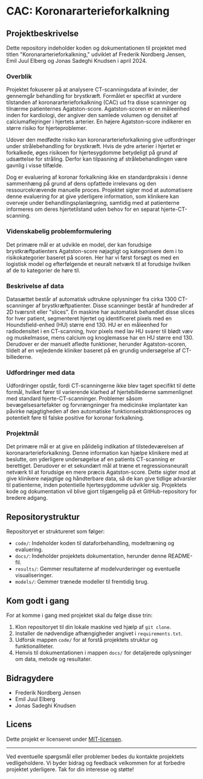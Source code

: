 # CAC: Koronararterieforkalkning

## Projektbeskrivelse

Dette repository indeholder koden og dokumentationen til projektet med titlen "Koronararterieforkalkning," udviklet af Frederik Nordberg Jensen, Emil Juul Elberg og Jonas Sadeghi Knudsen i april 2024.

### Overblik

Projektet fokuserer på at analysere CT-scanningsdata af kvinder, der gennemgår behandling for brystkræft. Formålet er specifikt at vurdere tilstanden af koronararterieforkalkning (CAC) ud fra disse scanninger og tilnærme patienternes Agatston-score. Agatston-scoren er en måleenhed inden for kardiologi, der angiver den samlede volumen og densitet af calciumaflejringer i hjertets arterier. En højere Agatston-score indikerer en større risiko for hjerteproblemer.

Udover den medfødte risiko kan koronararterieforkalkning give udfordringer under strålebehandling for brystkræft. Hvis de ydre arterier i hjertet er forkalkede, øges risikoen for hjertesygdomme betydeligt på grund af udsættelse for stråling. Derfor kan tilpasning af strålebehandlingen være gavnlig i visse tilfælde.

Dog er evaluering af koronar forkalkning ikke en standardpraksis i denne sammenhæng på grund af dens opfattede irrelevans og den ressourcekrævende manuelle proces. Projektet sigter mod at automatisere denne evaluering for at give yderligere information, som klinikere kan overveje under behandlingsplanlægning, samtidig med at patienterne informeres om deres hjertetilstand uden behov for en separat hjerte-CT-scanning.

### Videnskabelig problemformulering

Det primære mål er at udvikle en model, der kan forudsige brystkræftpatienters Agatston-score nøjagtigt og kategorisere dem i to risikokategorier baseret på scoren. Her har vi først forsøgt os med en logistisk model og efterfølgende et neuralt netværk til at forudsige hvilken af de to kategorier de høre til.

### Beskrivelse af data

Datasættet består af automatisk udtrukne oplysninger fra cirka 1300 CT-scanninger af brystkræftpatienter. Disse scanninger består af hundreder af 2D tværsnit eller "slices". En maskine har automatisk behandlet disse slices for hver patient, segmenteret hjertet og identificeret pixels med en Houndsfield-enhed (HU) større end 130. HU er en måleenhed for radiodensitet i en CT-scanning, hvor pixels med lav HU svarer til blødt væv og muskelmasse, mens calcium og knoglemasse har en HU større end 130. Derudover er der manuelt afledte funktioner, herunder Agatston-scoren, tildelt af en vejledende kliniker baseret på en grundig undersøgelse af CT-billederne.

### Udfordringer med data

Udfordringer opstår, fordi CT-scanningerne ikke blev taget specifikt til dette formål, hvilket fører til varierende klarhed af hjertebillederne sammenlignet med standard hjerte-CT-scanninger. Problemer såsom bevægelsesartefakter og forvrængninger fra medicinske implantater kan påvirke nøjagtigheden af den automatiske funktionsekstraktionsproces og potentielt føre til falske positive for koronar forkalkning.

### Projektmål

Det primære mål er at give en pålidelig indikation af tilstedeværelsen af koronararterieforkalkning. Denne information kan hjælpe klinikere med at beslutte, om yderligere undersøgelse af en patients CT-scanning er berettiget. Derudover er et sekundært mål at træne et regressionsneuralt netværk til at forudsige en mere præcis Agatston-score. Dette sigter mod at give klinikere nøjagtige og håndterbare data, så de kan give tidlige advarsler til patienterne, inden potentielle hjertesygdomme udvikler sig. Projektets kode og dokumentation vil blive gjort tilgængelig på et GitHub-repository for bredere adgang.

## Repositorystruktur

Repositoryet er struktureret som følger:

- `code/`: Indeholder koden til dataforbehandling, modeltræning og evaluering.
- `docs/`: Indeholder projektets dokumentation, herunder denne README-fil.
- `results/`: Gemmer resultaterne af modelvurderinger og eventuelle visualiseringer.
- `models/`: Gemmer trænede modeller til fremtidig brug.

## Kom godt i gang

For at komme i gang med projektet skal du følge disse trin:

1. Klon repositoryet til din lokale maskine ved hjælp af `git clone`.
2. Installer de nødvendige afhængigheder angivet i `requirements.txt`.
3. Udforsk mappen `code/` for at forstå projektets struktur og funktionaliteter.
4. Henvis til dokumentationen i mappen `docs/` for detaljerede oplysninger om data, metode og resultater.

## Bidragydere

- Frederik Nordberg Jensen
- Emil Juul Elberg
- Jonas Sadeghi Knudsen

## Licens

Dette projekt er licenseret under [MIT-licensen](LICENSE).

---

Ved eventuelle spørgsmål eller problemer bedes du kontakte projektets vedligeholdere. Vi byder bidrag og feedback velkommen for at forbedre projektet yderligere. Tak for din interesse og støtte!
